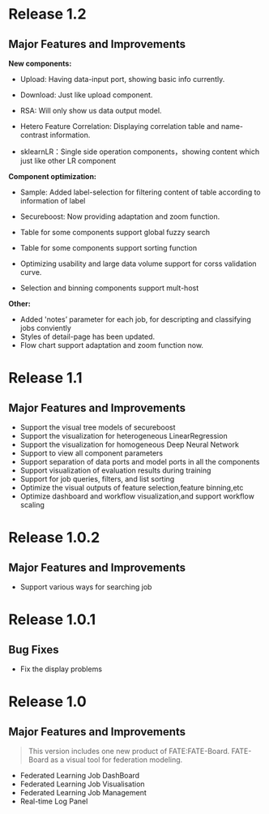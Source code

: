 # Release 1.2
## Major Features and Improvements

**New components:**

* Upload: Having data-input port, showing basic info currently.

* Download: Just like upload component.

* RSA: Will only show us data output model.

* Hetero Feature Correlation: Displaying correlation table and name-contrast information.

* sklearnLR：Single side operation components，showing content which just like other LR component

**Component optimization:**

* Sample: Added label-selection for filtering content of table according to information of label

* Secureboost: Now providing adaptation and zoom function.
* Table for some components support global fuzzy search 
* Table for some components support sorting function
* Optimizing usability and large data volume support for corss validation curve.
* Selection and binning components support mult-host

**Other:**
* Added 'notes’ parameter for each job, for descripting and classifying jobs conviently
* Styles of detail-page has been updated.
* Flow chart support adaptation and zoom function now.

# Release 1.1
## Major Features and Improvements

* Support the visual tree models of secureboost
* Support the visualization for heterogeneous LinearRegression
* Support the visualization for homogeneous Deep Neural Network
* Support to view all component parameters
* Support separation of data ports and model ports in all the components
* Support visualization of evaluation results during training
* Support for job queries, filters, and list sorting
* Optimize the visual outputs of feature selection,feature binning,etc
* Optimize dashboard and workflow visualization,and support workflow scaling



# Release 1.0.2
## Major Features and Improvements
* Support  various ways for searching job

  


# Release 1.0.1
## Bug Fixes
* Fix the display problems 

  


# Release 1.0
## Major Features and Improvements
>This version includes one new product of FATE:FATE-Board. FATE-Board as a visual tool for federation modeling. 

* Federated Learning Job DashBoard
* Federated Learning Job Visualisation
* Federated Learning Job Management
* Real-time Log Panel
